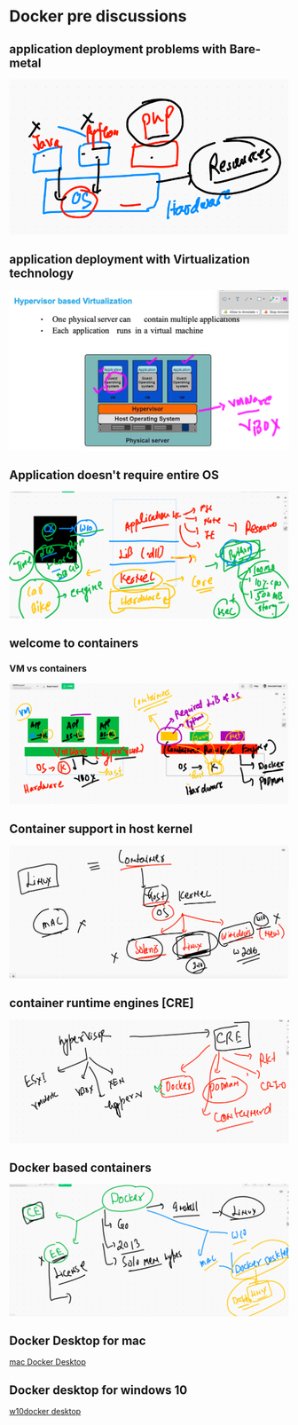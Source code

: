 # Docker pre discussions 

## application deployment problems with Bare-metal 

<img src="bare.png">


## application deployment with Virtualization technology 

<img src="vm.png">

## Application doesn't require entire OS 

<img src="os.png">

## welcome to containers 

### VM vs containers 

<img src="cont.png">

## Container support in host kernel

<img src="hostk.png">

## container runtime engines  [CRE]

<img src="cre.png">

## Docker based containers 

<img src="docker-ce.png">

## Docker Desktop for mac 

[mac Docker Desktop](https://hub.docker.com/editions/community/docker-ce-desktop-mac)

## Docker desktop for windows 10 

[w10docker desktop](https://hub.docker.com/editions/community/docker-ce-desktop-windows/)

